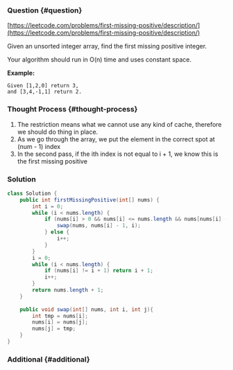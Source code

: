 ### Question {#question}

[https://leetcode.com/problems/first-missing-positive/description/](https://leetcode.com/problems/first-missing-positive/description/)

Given an unsorted integer array, find the first missing positive integer.

Your algorithm should run in O\(n\) time and uses constant space.

**Example:**

```
Given [1,2,0] return 3,
and [3,4,-1,1] return 2.
```

### Thought Process {#thought-process}

1. The restriction means what we cannot use any kind of cache, therefore we should do thing in place.
2. As we go through the array, we put the element in the correct spot at \(num - 1\) index
3. In the second pass, if the ith index is not equal to i + 1, we know this is the first missing positive

### Solution

```java
class Solution {
    public int firstMissingPositive(int[] nums) {
        int i = 0;
        while (i < nums.length) {
            if (nums[i] > 0 && nums[i] <= nums.length && nums[nums[i] - 1] != nums[i]) {
                swap(nums, nums[i] - 1, i);
            } else {
                i++;
            }
        }
        i = 0;
        while (i < nums.length) {
            if (nums[i] != i + 1) return i + 1;
            i++;
        }
        return nums.length + 1;
    }
    
    public void swap(int[] nums, int i, int j){
        int tmp = nums[i];
        nums[i] = nums[j];
        nums[j] = tmp;
    }
}
```

### Additional {#additional}



